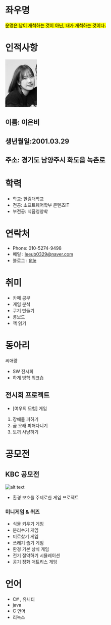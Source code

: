 # 좌우명
 <mark>운명은 남이 개척하는 것이 아닌, 내가 개척하는 것이다.</mark>

# 인적사항

![alt text](eunbi11.jpg)
## 이름: 이은비
## 생년월일:2001.03.29

## 주소: 경기도 남양주시 화도읍 녹촌로

# 학력
  - 학교: 한림대학교
  - 전공: 소프트웨어학부 콘텐츠IT
   - 부전공: 식품영양학

# 연락처
  - Phone: 010-5274-9498
  - 메일 : leeub0329@naver.com
  - 블로그 : [title](https://blog.naver.com/leeub0329)
# 취미
- 카페 공부
- 게임 분석
- 쿠기 만들기
- 롱보드
- 책 읽기

# 동아리
 씨애랑
 - SW 전시회
 - 하계 방학 워크숍
 ## 전시회 프로젝트 
  - [여우의 모험] 게임
   1. 장애물 피하기
   2. 곰 오래 피해다니기
   3. 토끼 사냥하기
   
# 공모전
## KBC 공모전
 ![alt text](imge.projectcb.jpg)
 - 환경 보호를 주제로한 게임 프로젝트 
 ### 미니게임 & 퀴즈
   - 식물 키우기 게임
   - 분리수거 게임
   - 미로찾기 게임
   - 쓰레기 줍기 게임
   - 환경 기본 상식 게임
   - 전기 절약하기 시뮬레이션
   - 공기 정화 매트리스 게임

# 언어
 - C# , 유니티
 - java
 - C 언어
 - 리눅스

